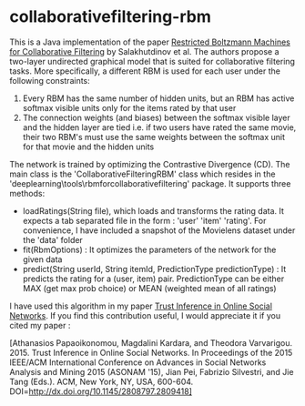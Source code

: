 # collaborativefiltering-rbm
This is a Java implementation of the paper [Restricted Boltzmann Machines for Collaborative Filtering](http://www.machinelearning.org/proceedings/icml2007/papers/407.pdf) by Salakhutdinov et al.  The authors propose a two-layer undirected graphical model that is suited for collaborative filtering tasks. More specifically, a different RBM is used for each user under the following constraints: 

1. Every RBM has the same number of hidden units, but an RBM has active softmax visible units only for the items rated by that user
2. The connection weights (and biases) between the softmax visible layer and the hidden layer are tied i.e. if two users have rated the same movie, their two RBM's must use the same weights between the softmax unit for that movie and the hidden units

The network is trained by optimizing the Contrastive Divergence (CD). The main class is the 'CollaborativeFilteringRBM' class which resides in the 'deeplearning\tools\rbmforcollaborativefiltering' package. It supports three methods:

* loadRatings(String file), which loads and transforms the rating data. It expects a tab separated file in the form : 'user'  'item'  'rating'. For convenience, I have included a snapshot of the Movielens dataset under the 'data' folder
* fit(RbmOptions) : It optimizes the parameters of the network for the given data
* predict(String userId, String itemId, PredictionType predictionType) : It predicts the rating for a (user, item) pair. PredictionType can be either MAX (get max prob choice) or MEAN (weighted mean of all ratings)


I have used this algorithm in my paper [Trust Inference in Online Social Networks](http://dl.acm.org/citation.cfm?id=2809418). If you find this contribution useful, I would appreciate it if you cited my paper :

[Athanasios Papaoikonomou, Magdalini Kardara, and Theodora Varvarigou. 2015. Trust Inference in Online Social Networks. In Proceedings of the 2015 IEEE/ACM International Conference on Advances in Social Networks Analysis and Mining 2015 (ASONAM '15), Jian Pei, Fabrizio Silvestri, and Jie Tang (Eds.). ACM, New York, NY, USA, 600-604. DOI=http://dx.doi.org/10.1145/2808797.2809418]
